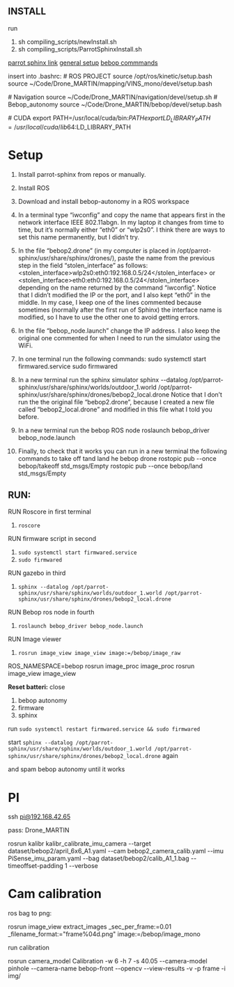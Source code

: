 
## INSTALL
run 
1. sh compiling_scripts/newInstall.sh
2. sh compiling_scripts/ParrotSphinxInstall.sh


[parrot sphinx link](https://developer.parrot.com/docs/sphinx/releasenotes.html)
[general setup](https://forum.developer.parrot.com/t/using-bebop-autonomy-with-sphinx-on-same-machine/6726/5)
[bebop commmands](https://bebop-autonomy.readthedocs.io/en/latest/piloting.html)



insert into .bashrc:
\# ROS PROJECT
source /opt/ros/kinetic/setup.bash
source ~/Code/Drone_MARTIN/mapping/VINS_mono/devel/setup.bash

\# Navigation
source ~/Code/Drone_MARTIN/navigation/devel/setup.sh
\# Bebop_autonomy
source ~/Code/Drone_MARTIN/bebop/devel/setup.bash

\# CUDA
export PATH=/usr/local/cuda/bin:$PATH
export LD_LIBRARY_PATH=/usr/local/cuda/lib64:$LD_LIBRARY_PATH

# Setup

1. Install parrot-sphinx from repos or manually.
2. Install ROS
3. Download and install bebop-autonomy in a ROS workspace
4. In a terminal type “iwconfig” and copy the name that appears first in the network interface IEEE 802.11abgn. In my laptop it changes from time to time, but it’s normally either “eth0” or “wlp2s0”. I think there are ways to set this name permanently, but I didn’t try.
5. In the file “bebop2.drone” (in my computer is placed in /opt/parrot-sphinx/usr/share/sphinx/drones/), paste the name from the previous step in the field “stolen_interface” as follows:
   <stolen_interface>wlp2s0:eth0:192.168.0.5/24</stolen_interface>
   or
   <stolen_interface>eth0:eth0:192.168.0.5/24</stolen_interface>
   depending on the name returned by the command “iwconfig”.
   Notice that I didn’t modified the IP or the port, and I also kept “eth0” in the middle.
   In my case, I keep one of the lines commented because sometimes (normally after the first run of Sphinx) the interface name is modified, so I have to use the other one to avoid getting errors.
6. In the file “bebop_node.launch” change the IP address. I also keep the original one commented for when I need to run the simulator using the WiFi.

1. In one terminal run the following commands:
   sudo systemctl start firmwared.service
   sudo firmwared
2. In a new terminal run the sphinx simulator
   sphinx --datalog /opt/parrot-sphinx/usr/share/sphinx/worlds/outdoor_1.world /opt/parrot-sphinx/usr/share/sphinx/drones/bebop2_local.drone
   Notice that I don’t run the the original file “bebop2.drone”, because I created a new file called “bebop2_local.drone” and modified in this file what I told you before.
3. In a new terminal run the bebop ROS node
   roslaunch bebop_driver bebop_node.launch
4. Finally, to check that it works you can run in a new terminal the following commands to take off tand land he bebop drone
   rostopic pub --once bebop/takeoff std_msgs/Empty
   rostopic pub --once bebop/land std_msgs/Empty

## RUN:
RUN Roscore in first terminal
1. `roscore`

RUN firmware script in second
1. ``sudo systemctl start firmwared.service``
2. ``sudo firmwared``

RUN gazebo in third
1. `sphinx --datalog /opt/parrot-sphinx/usr/share/sphinx/worlds/outdoor_1.world /opt/parrot-sphinx/usr/share/sphinx/drones/bebop2_local.drone`

RUN Bebop ros node in fourth
1. `roslaunch bebop_driver bebop_node.launch`

RUN Image viewer
1. `rosrun image_view image_view image:=/bebop/image_raw`

ROS_NAMESPACE=bebop rosrun image_proc image_proc
rosrun image_view image_view 



**Reset batteri:**
close

1. bebop autonomy
2. firmware
3. sphinx

run `sudo systemctl restart firmwared.service && sudo firmwared `

start `sphinx --datalog /opt/parrot-sphinx/usr/share/sphinx/worlds/outdoor_1.world /opt/parrot-sphinx/usr/share/sphinx/drones/bebop2_local.drone` again

and spam bebop autonomy until it works



# PI

 ssh pi@192.168.42.65

pass: Drone_MARTIN







rosrun kalibr kalibr_calibrate_imu_camera --target dataset/bebop2/april_6x6_A1.yaml --cam bebop2_camera_calib.yaml --imu PiSense_imu_param.yaml --bag dataset/bebop2/calib_A1_1.bag --timeoffset-padding 1 --verbose



# Cam calibration

ros bag to png:

 rosrun image_view extract_images _sec_per_frame:=0.01 _filename_format:="frame%04d.png" image:=/bebop/image_mono 

run calibration 

rosrun camera_model Calibration -w 6 -h 7 -s 40.05 --camera-model pinhole --camera-name bebop-front --opencv --view-results -v -p frame -i img/



